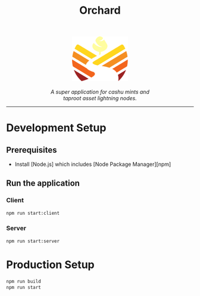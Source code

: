 <h1 align="center">Orchard</h1>

<p align="center">
  <br>
  <br>
  <img src="src/client/public/assets/orchard-logo-color-v2.svg" alt="orchard-logo" width="150px"/>
  <br>
  <br>
  <em>A super application for cashu mints and
    <br> taproot asset lightning nodes.</em>
  <br>
</p>

<hr>

# Development Setup

## Prerequisites

- Install [Node.js] which includes [Node Package Manager][npm]

## Run the application

### Client
```
npm run start:client
```

### Server
```
npm run start:server
```


# Production Setup

```
npm run build
npm run start
```